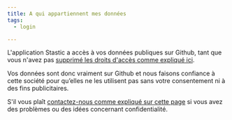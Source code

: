 ```yaml
---
title: A qui appartiennent mes données
tags:
  - login

---
```

L'application Stastic a accès à vos données publiques sur Github, tant que vous n'avez pas [supprimé les droits d'accès comme expliqué ici](https://developer.github.com/apps/managing-github-apps/editing-a-github-app-s-permissions/). 

Vos données sont donc vraiment sur Github et nous faisons confiance à cette société pour qu’elles ne les utilisent pas sans votre consentement ni  à des fins publicitaires. 

S'il vous plaît [contactez-nous comme expliqué sur cette page](/contact-fr) si vous avez des problèmes ou des idées concernant confidentialité.
